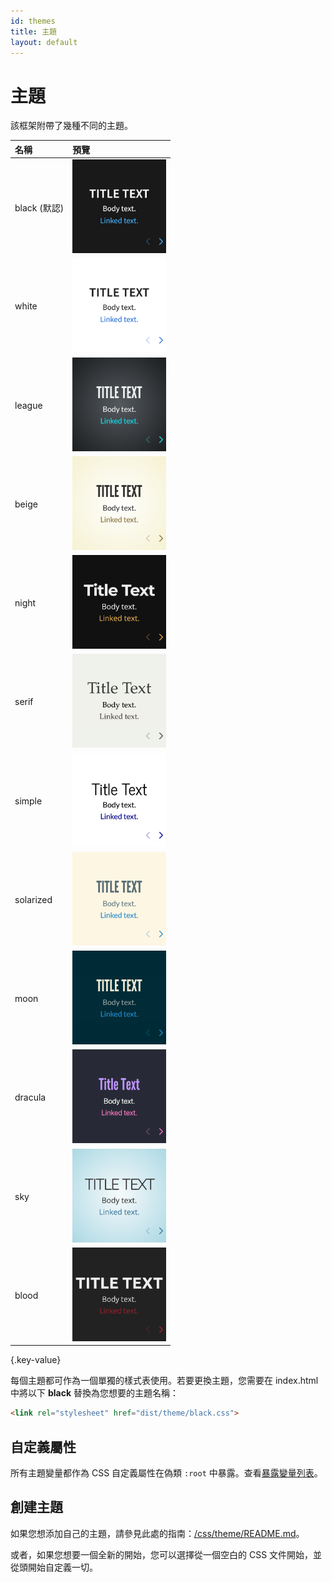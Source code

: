 ```yaml
---
id: themes
title: 主題
layout: default
---
```


# 主題

該框架附帶了幾種不同的主題。

| 名稱                | 預覽
| :-                  | :-
| black (默認)         | <img src="/images/docs/themes/black.png" width="150" height="150" alt="黑色背景，白色文字，藍色鏈接">
| white               | <img src="/images/docs/themes/white.png" width="150" height="150" alt="白色背景，黑色文字，藍色鏈接">
| league              | <img src="/images/docs/themes/league.png" width="150" height="150" alt="灰色背景，白色文字，藍色鏈接">
| beige               | <img src="/images/docs/themes/beige.png" width="150" height="150" alt="米色背景，深色文字，棕色鏈接">
| night               | <img src="/images/docs/themes/night.png" width="150" height="150" alt="黑色背景，粗白色文字，橙色鏈接">
| serif               | <img src="/images/docs/themes/serif.png" width="150" height="150" alt="卡布奇諾背景，灰色文字，棕色鏈接">
| simple              | <img src="/images/docs/themes/simple.png" width="150" height="150" alt="白色背景，黑色文字，藍色鏈接">
| solarized           | <img src="/images/docs/themes/solarized.png" width="150" height="150" alt="奶油色背景，深綠色文字，藍色鏈接">
| moon                | <img src="/images/docs/themes/moon.png" width="150" height="150" alt="深藍背景，粗灰色文字，藍色鏈接">
| dracula             | <img src="/images/docs/themes/dracula.png" width="150" height="150">
| sky                 | <img src="/images/docs/themes/sky.png" width="150" height="150" alt="藍色背景，細深色文字，藍色鏈接">
| blood               | <img src="/images/docs/themes/blood.png" width="150" height="150" alt="深色背景，粗白色文字，紅色鏈接">
{.key-value}

每個主題都可作為一個單獨的樣式表使用。若要更換主題，您需要在 index.html 中將以下 **black** 替換為您想要的主題名稱：

```html
<link rel="stylesheet" href="dist/theme/black.css">
```

## 自定義屬性
所有主題變量都作為 CSS 自定義屬性在偽類 `:root` 中暴露。查看[暴露變量列表](https://github.com/hakimel/reveal.js/blob/master/css/theme/template/exposer.scss)。

## 創建主題
如果您想添加自己的主題，請參見此處的指南：[/css/theme/README.md](https://github.com/hakimel/reveal.js/blob/master/css/theme/README.md)。

或者，如果您想要一個全新的開始，您可以選擇從一個空白的 CSS 文件開始，並從頭開始自定義一切。